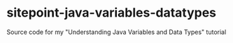 # sitepoint-java-variables-datatypes
Source code for my "Understanding Java Variables and Data Types" tutorial
